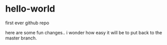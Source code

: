 # hello-world
first ever github repo

here are some fun changes.. i wonder how easy it will be to put back to the master branch.

